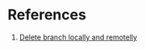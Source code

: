 # References
1. [Delete branch locally and remotelly](https://www.freecodecamp.org/news/how-to-delete-a-git-branch-both-locally-and-remotely/)